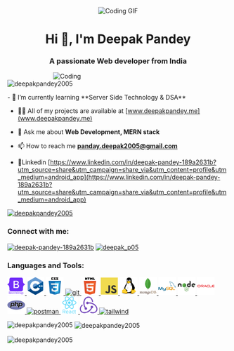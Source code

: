 <p align="center">
  <img alt="Coding GIF" width="850" src="https://media1.giphy.com/media/gCPvobhbCxitDmuBkM/giphy.gif?cid=6c09b9521vax1lwvh8poi82vzw7gm012y1uflu6gtlj53iyf&ep=v1_internal_gif_by_id&rid=giphy.gif&ct=g">
</p>
<h1 align="center">Hi 👋, I'm Deepak Pandey</h1>
<h3 align="center">A passionate Web developer from India</h3>

<img align="right" alt="Coding" width="400" 
src="https://miro.medium.com/v2/resize:fit:1272/1*ZSVmWGcc1weENb0ShawWxw.gif">


<p align="left"> <img src="https://komarev.com/ghpvc/?username=deepakpandey2005&label=Profile%20views&color=0e75b6&style=flat" alt="deepakpandey2005" /> </p>

<p align="left">
  - 🌱 I’m currently learning **Server Side Technology & DSA**

- 👨‍💻 All of my projects are available at [www.deepakpandey.me](www.deepakpandey.me)

- 💬 Ask me about **Web Development, MERN stack**

- 📫 How to reach me **panday.deepak2005@gmail.com**

- 🔗Linkedin [https://www.linkedin.com/in/deepak-pandey-189a2631b?utm_source=share&utm_campaign=share_via&utm_content=profile&utm_medium=android_app](https://www.linkedin.com/in/deepak-pandey-189a2631b?utm_source=share&utm_campaign=share_via&utm_content=profile&utm_medium=android_app)
</p>

<p align="left"> <a href="https://github.com/ryo-ma/github-profile-trophy"><img src="https://github-profile-trophy.vercel.app/?username=deepakpandey2005" alt="deepakpandey2005" /></a> </p>

<h3 align="left">Connect with me:</h3>
<p align="left">
<a href="https://linkedin.com/in/deepak-pandey-189a2631b" target="blank"><img align="center" src="https://raw.githubusercontent.com/rahuldkjain/github-profile-readme-generator/master/src/images/icons/Social/linked-in-alt.svg" alt="deepak-pandey-189a2631b" height="30" width="40" /></a>
<a href="https://www.leetcode.com/deepak_p05" target="blank"><img align="center" src="https://raw.githubusercontent.com/rahuldkjain/github-profile-readme-generator/master/src/images/icons/Social/leet-code.svg" alt="deepak_p05" height="30" width="40" /></a>
</p>

<h3 align="left">Languages and Tools:</h3>
<p align="left"> <a href="https://getbootstrap.com" target="_blank" rel="noreferrer"> <img src="https://raw.githubusercontent.com/devicons/devicon/master/icons/bootstrap/bootstrap-plain-wordmark.svg" alt="bootstrap" width="40" height="40"/> </a> <a href="https://www.w3schools.com/cpp/" target="_blank" rel="noreferrer"> <img src="https://raw.githubusercontent.com/devicons/devicon/master/icons/cplusplus/cplusplus-original.svg" alt="cplusplus" width="40" height="40"/> </a> <a href="https://www.w3schools.com/css/" target="_blank" rel="noreferrer"> <img src="https://raw.githubusercontent.com/devicons/devicon/master/icons/css3/css3-original-wordmark.svg" alt="css3" width="40" height="40"/> </a> <a href="https://git-scm.com/" target="_blank" rel="noreferrer"> <img src="https://www.vectorlogo.zone/logos/git-scm/git-scm-icon.svg" alt="git" width="40" height="40"/> </a> <a href="https://www.w3.org/html/" target="_blank" rel="noreferrer"> <img src="https://raw.githubusercontent.com/devicons/devicon/master/icons/html5/html5-original-wordmark.svg" alt="html5" width="40" height="40"/> </a> <a href="https://developer.mozilla.org/en-US/docs/Web/JavaScript" target="_blank" rel="noreferrer"> <img src="https://raw.githubusercontent.com/devicons/devicon/master/icons/javascript/javascript-original.svg" alt="javascript" width="40" height="40"/> </a> <a href="https://www.linux.org/" target="_blank" rel="noreferrer"> <img src="https://raw.githubusercontent.com/devicons/devicon/master/icons/linux/linux-original.svg" alt="linux" width="40" height="40"/> </a> <a href="https://www.mongodb.com/" target="_blank" rel="noreferrer"> <img src="https://raw.githubusercontent.com/devicons/devicon/master/icons/mongodb/mongodb-original-wordmark.svg" alt="mongodb" width="40" height="40"/> </a> <a href="https://www.mysql.com/" target="_blank" rel="noreferrer"> <img src="https://raw.githubusercontent.com/devicons/devicon/master/icons/mysql/mysql-original-wordmark.svg" alt="mysql" width="40" height="40"/> </a> <a href="https://nodejs.org" target="_blank" rel="noreferrer"> <img src="https://raw.githubusercontent.com/devicons/devicon/master/icons/nodejs/nodejs-original-wordmark.svg" alt="nodejs" width="40" height="40"/> </a> <a href="https://www.oracle.com/" target="_blank" rel="noreferrer"> <img src="https://raw.githubusercontent.com/devicons/devicon/master/icons/oracle/oracle-original.svg" alt="oracle" width="40" height="40"/> </a> <a href="https://www.php.net" target="_blank" rel="noreferrer"> <img src="https://raw.githubusercontent.com/devicons/devicon/master/icons/php/php-original.svg" alt="php" width="40" height="40"/> </a> <a href="https://postman.com" target="_blank" rel="noreferrer"> <img src="https://www.vectorlogo.zone/logos/getpostman/getpostman-icon.svg" alt="postman" width="40" height="40"/> </a> <a href="https://reactjs.org/" target="_blank" rel="noreferrer"> <img src="https://raw.githubusercontent.com/devicons/devicon/master/icons/react/react-original-wordmark.svg" alt="react" width="40" height="40"/> </a> <a href="https://redux.js.org" target="_blank" rel="noreferrer"> <img src="https://raw.githubusercontent.com/devicons/devicon/master/icons/redux/redux-original.svg" alt="redux" width="40" height="40"/> </a> <a href="https://tailwindcss.com/" target="_blank" rel="noreferrer"> <img src="https://www.vectorlogo.zone/logos/tailwindcss/tailwindcss-icon.svg" alt="tailwind" width="40" height="40"/> </a> </p>

<p><img align="left" src="https://github-readme-stats.vercel.app/api/top-langs?username=deepakpandey2005&show_icons=true&locale=en&layout=compact" alt="deepakpandey2005" /></p>

<p>&nbsp;<img align="center" src="https://github-readme-stats.vercel.app/api?username=deepakpandey2005&show_icons=true&locale=en" alt="deepakpandey2005" /></p>

<p><img align="center" src="https://github-readme-streak-stats.herokuapp.com/?user=deepakpandey2005&" alt="deepakpandey2005" /></p>

